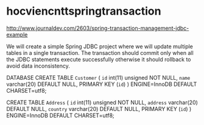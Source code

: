 # hocviencnttspringtransaction
http://www.journaldev.com/2603/spring-transaction-management-jdbc-example

We will create a simple Spring JDBC project where we will update multiple tables in a single transaction. The transaction should commit only when all the JDBC statements execute successfully otherwise it should rollback to avoid data inconsistency.

DATABASE
CREATE TABLE `Customer` (
  `id` int(11) unsigned NOT NULL,
  `name` varchar(20) DEFAULT NULL,
  PRIMARY KEY (`id`)
) ENGINE=InnoDB DEFAULT CHARSET=utf8;

CREATE TABLE `Address` (
  `id` int(11) unsigned NOT NULL,
  `address` varchar(20) DEFAULT NULL,
  `country` varchar(20) DEFAULT NULL,
  PRIMARY KEY (`id`)
) ENGINE=InnoDB DEFAULT CHARSET=utf8;
